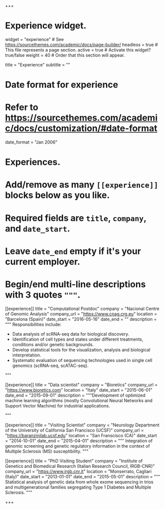 +++
# Experience widget.
widget = "experience"  # See https://sourcethemes.com/academic/docs/page-builder/
headless = true  # This file represents a page section.
active = true  # Activate this widget? true/false
weight = 40  # Order that this section will appear.

title = "Experience"
subtitle = ""

# Date format for experience
#   Refer to https://sourcethemes.com/academic/docs/customization/#date-format
date_format = "Jan 2006"

# Experiences.
#   Add/remove as many `[[experience]]` blocks below as you like.
#   Required fields are `title`, `company`, and `date_start`.
#   Leave `date_end` empty if it's your current employer.
#   Begin/end multi-line descriptions with 3 quotes `"""`.
[[experience]]
  title = "Computational Postdoc"
  company = "Nacional Centre of Genomic Analysis"
  company_url = "https://www.cnag.crg.eu"
  location = "Barcelona (Spain)"
  date_start = "2016-05-16"
  date_end = ""
  description = """
  Responsibilities include:
  
  * Data analysis of scRNA-seq data for biological discovery.
  * Identification of cell types and states under different treatments, conditions and/or genetic backgrounds.  
  * Develop statistical tools for the visualization, analysis and biological interpretation.
  * Systematic evaluation of sequencing technologies used in single cell genomics (scRNA-seq, scATAC-seq).
  
  """

[[experience]]
  title = "Data scientist"
  company = "Bioretics"
  company_url = "https://www.bioretics.com"
  location = "Italy"
  date_start = "2015-06-01"
  date_end = "2015-09-01"
  description = """Development of optimized machine learning algorithms (mostly Convolutional Neural Networks and Support Vector Machine) for industrial applications.
  
  """


[[experience]]
title = "Visiting Scientist"
company = "Neurology Department of the University of California San Francisco (UCSF)"
company_url = "https://baranzinilab.ucsf.edu"
location = "San Franscisco (CA)"
date_start = "2014-10-01"
date_end = "2015-04-01"
description = """
Integration of genomic screening and genetic regulatory information in the
context of Multiple Sclerosis (MS) susceptibility.
"""

[[experience]]
title = "PhD Visiting Student"
company = "Institute of Genetics and Biomedical Research (Italian Research Council, IRGB-CNR)"
company_url = "https://www.irgb.cnr.it"
location = "Monserrato, Cagliari (Italy)"
date_start = "2013-01-01"
date_end = "2015-05-01"
description = """
Statistical analysis of genetic data from whole exome sequencing in trios
and multigenerational families segregating Type 1 Diabetes and Multiple Sclerosis.
"""

+++
